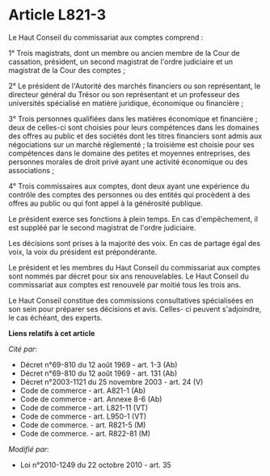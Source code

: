 # Article L821-3

Le Haut Conseil du commissariat aux comptes comprend : 

1° Trois magistrats, dont un membre ou ancien membre de la Cour de cassation, président, un second magistrat de l'ordre
judiciaire et un magistrat de la Cour des comptes ; 

2° Le président de l'Autorité des marchés financiers ou son représentant,        le directeur général du Trésor ou son
représentant et un professeur des universités spécialisé en matière juridique, économique ou financière ; 

3° Trois personnes qualifiées dans les matières économique et financière ; deux de celles-ci sont choisies pour leurs
compétences dans les domaines des offres au public et des sociétés dont les titres financiers sont admis aux négociations sur
un marché réglementé ; la troisième est choisie pour ses compétences dans le domaine des petites et moyennes entreprises, des
personnes morales de droit privé ayant une activité économique ou des associations ; 

4° Trois commissaires aux comptes, dont deux ayant une expérience du contrôle des comptes des personnes ou des entités qui
procèdent à des offres au public ou qui font appel à la générosité publique. 

Le président exerce ses fonctions à plein temps. En cas d'empêchement, il est suppléé par le second magistrat de l'ordre
judiciaire. 

Les décisions sont prises à la majorité des voix. En cas de partage égal des voix, la voix du président est prépondérante. 

Le président et les membres du Haut Conseil du commissariat aux comptes sont nommés par décret pour six ans renouvelables. Le
Haut Conseil du commissariat aux comptes est renouvelé par moitié tous les trois ans. 

Le Haut Conseil constitue des commissions consultatives spécialisées en son sein pour préparer ses décisions et avis. Celles-
ci peuvent s'adjoindre, le cas échéant, des experts.

**Liens relatifs à cet article**

_Cité par_:

  - Décret n°69-810 du 12 août 1969 - art. 1-3 (Ab)
  - Décret n°69-810 du 12 août 1969 - art. 131 (Ab)
  - Décret n°2003-1121 du 25 novembre 2003 - art. 24 (V)
  - Code de commerce - art. A821-1 (Ab)
  - Code de commerce - art. Annexe 8-6 (Ab)
  - Code de commerce - art. L821-11 (VT)
  - Code de commerce - art. L950-1 (VT)
  - Code de commerce. - art. R821-5 (M)
  - Code de commerce. - art. R822-81 (M)

_Modifié par_:

  - Loi n°2010-1249 du 22 octobre 2010 - art. 35
